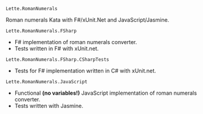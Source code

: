 `Lette.RomanNumerals`

Roman numerals Kata with F#/xUnit.Net and JavaScript/Jasmine.

`Lette.RomanNumerals.FSharp`

- F# implementation of roman numerals converter.
- Tests written in F# with xUnit.net.

`Lette.RomanNumerals.FSharp.CSharpTests`

- Tests for F# implementation written in C# with xUnit.net.

`Lette.RomanNumerals.JavaScript`

- Functional **(no variables!)** JavaScript implementation of roman numerals converter.
- Tests written with Jasmine.
